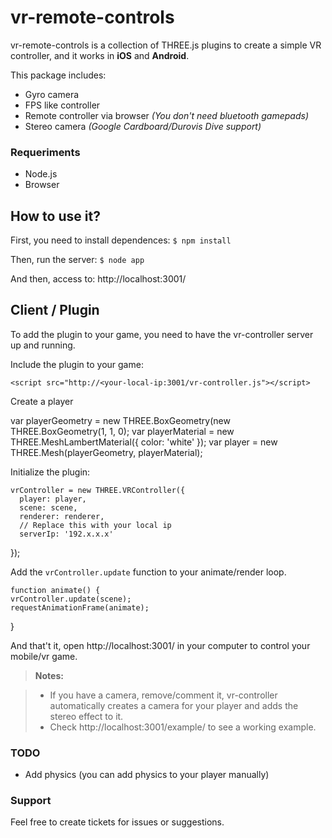 vr-remote-controls
===================

vr-remote-controls is a collection of THREE.js plugins to create a simple VR controller, and it works in **iOS** and **Android**.

This package includes:

 - Gyro camera
 - FPS like controller
 - Remote controller via browser *(You don't need bluetooth gamepads)*
 - Stereo camera *(Google Cardboard/Durovis Dive  support)*

### Requeriments ###
- Node.js
- Browser

How to use it?
----------
First, you need to install dependences:
`$ npm install`

Then, run the server:
`$ node app`

And then, access to:
http://localhost:3001/


Client / Plugin
-------------

To add the plugin to your game, you need to have the vr-controller server up and running.

Include the plugin to your game:

    <script src="http://<your-local-ip:3001/vr-controller.js"></script>

Create a player

  var playerGeometry = new THREE.BoxGeometry(new THREE.BoxGeometry(1, 1, 0);
  var playerMaterial = new THREE.MeshLambertMaterial({
      color: 'white'
  });
  var player = new THREE.Mesh(playerGeometry, playerMaterial);

Initialize the plugin:

    vrController = new THREE.VRController({
      player: player,
      scene: scene,
      renderer: renderer,
      // Replace this with your local ip
      serverIp: '192.x.x.x'
  });

Add the `vrController.update` function to your animate/render loop.

    function animate() {
    vrController.update(scene);
    requestAnimationFrame(animate);
  }

And that't it, open http://localhost:3001/ in your computer to control your mobile/vr game.

> **Notes:**

> - If you have a camera, remove/comment it, vr-controller automatically creates a camera for your player and adds the stereo effect to it.
> - Check http://localhost:3001/example/ to see a working example.

### TODO

  - Add physics (you can add physics to your player manually)

### Support

Feel free to create tickets for issues or suggestions.
